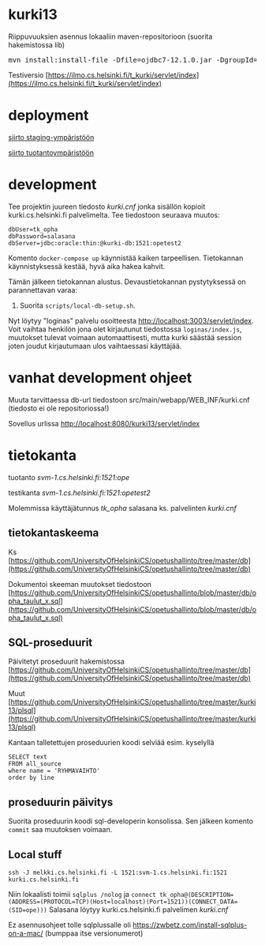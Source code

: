 kurki13
=======

Riippuvuuksien asennus lokaaliin maven-repositorioon (suorita hakemistossa lib)

<pre>
mvn install:install-file -Dfile=ojdbc7-12.1.0.jar -DgroupId=com.oracle -DartifactId=ojdbc7 -Dversion=12.1.0 -Dpackaging=jar
</pre>

Testiversio [https://ilmo.cs.helsinki.fi/t_kurki/servlet/index](https://ilmo.cs.helsinki.fi/t_kurki/servlet/index)

# deployment

[siirto staging-ympäristöön](https://github.com/UniversityOfHelsinkiCS/opetushallinto/blob/master/kurki13/docs/deploy-staging.md)

[siirto tuotantoympäristöön](https://github.com/UniversityOfHelsinkiCS/opetushallinto/blob/master/kurki13/docs/deploy-production.md)

# development

Tee projektin juureen tiedosto _kurki.cnf_ jonka sisällön kopioit kurki.cs.helsinki.fi palvelimelta. Tee tiedostoon seuraava muutos:

```
dbUser=tk_opha
dbPassword=salasana
dbServer=jdbc:oracle:thin:@kurki-db:1521:opetest2
```

Komento `docker-compose up` käynnistää kaiken tarpeellisen. Tietokannan käynnistyksessä kestää, hyvä aika hakea kahvit.

Tämän jälkeen tietokannan alustus. Devaustietokannan pystytyksessä on parannettavan varaa:

1. Suorita `scripts/local-db-setup.sh`.

Nyt löytyy "loginas" palvelu osoitteesta [http://localhost:3003/servlet/index](http://localhost:3003/servlet/index). Voit vaihtaa henkilön jona olet kirjautunut tiedostossa `loginas/index.js`, muutokset tulevat voimaan automaattisesti, mutta kurki säästää session joten joudut kirjautumaan ulos vaihtaessasi käyttäjää.

# vanhat development ohjeet

Muuta tarvittaessa db-url tiedostoon src/main/webapp/WEB_INF/kurki.cnf (tiedosto ei ole repositoriossa!)

Sovellus urlissa [http://localhost:8080/kurki13/servlet/index](http://localhost:8080/kurki13/servlet/index)

# tietokanta

tuotanto _svm-1.cs.helsinki.fi:1521:ope_

testikanta _svm-1.cs.helsinki.fi:1521:opetest2_

Molemmissa käyttäjätunnus *tk_opha* salasana ks. palvelinten _kurki.cnf_ 

## tietokantaskeema

Ks [https://github.com/UniversityOfHelsinkiCS/opetushallinto/tree/master/db](https://github.com/UniversityOfHelsinkiCS/opetushallinto/tree/master/db)

Dokumentoi skeeman muutokset tiedostoon [https://github.com/UniversityOfHelsinkiCS/opetushallinto/blob/master/db/opha_taulut_x.sql](https://github.com/UniversityOfHelsinkiCS/opetushallinto/blob/master/db/opha_taulut_x.sql)

## SQL-proseduurit

Päivitetyt proseduurit hakemistossa [https://github.com/UniversityOfHelsinkiCS/opetushallinto/tree/master/db](https://github.com/UniversityOfHelsinkiCS/opetushallinto/tree/master/db)

Muut [https://github.com/UniversityOfHelsinkiCS/opetushallinto/tree/master/kurki13/plsql](https://github.com/UniversityOfHelsinkiCS/opetushallinto/tree/master/kurki13/plsql)

Kantaan talletettujen proseduurien koodi selviää esim. kyselyllä

```
SELECT text 
FROM all_source
where name = 'RYHMAVAIHTO'
order by line
```

## proseduurin päivitys

Suorita proseduurin koodi sql-developerin konsolissa. Sen jälkeen komento ```commit``` saa muutoksen voimaan.


## Local stuff

```
ssh -J melkki.cs.helsinki.fi -L 1521:svm-1.cs.helsinki.fi:1521 kurki.cs.helsinki.fi
```

Niin lokaalisti toimii `sqlplus /nolog` ja `connect tk_opha@(DESCRIPTION=(ADDRESS=(PROTOCOL=TCP)(Host=localhost)(Port=1521))(CONNECT_DATA=(SID=ope)))` Salasana löytyy kurki.cs.helsinki.fi palvelimen _kurki.cnf_ 

Ez asennusohjeet tolle sqlplussalle oli https://zwbetz.com/install-sqlplus-on-a-mac/ (bumppaa itse versionumerot)
